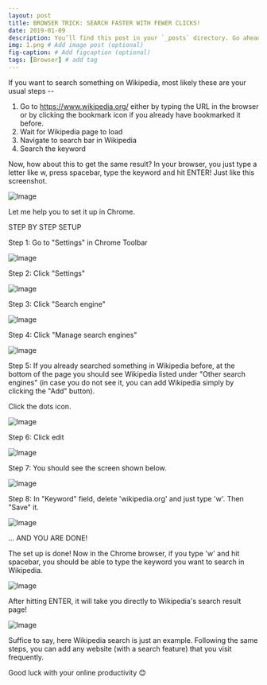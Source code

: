 ```yaml
---
layout: post
title: BROWSER TRICK: SEARCH FASTER WITH FEWER CLICKS!
date: 2019-01-09 
description: You’ll find this post in your `_posts` directory. Go ahead and edit it and re-build the site to see your changes. # Add post description (optional)
img: 1.png # Add image post (optional)
fig-caption: # Add figcaption (optional)
tags: [Browser] # add tag
---
```

If you want to search something on Wikipedia, most likely these are your usual steps --

1.  Go to <https://www.wikipedia.org/> either by typing the URL in the browser or by clicking the bookmark icon if you already have bookmarked it before.
2.  Wait for Wikipedia page to load
3.  Navigate to search bar in Wikipedia
4.  Search the keyword

Now, how about this to get the same result? In your browser, you just type a letter like w, press spacebar, type the keyword and hit ENTER! Just like this screenshot.

![Image]({{site.baseurl}}/assets/img/1.jpg)

Let me help you to set it up in Chrome.

STEP BY STEP SETUP

Step 1: Go to "Settings" in Chrome Toolbar

![Image]({{site.baseurl}}/assets/img/s1.png)

Step 2: Click "Settings"

![Image]({{site.baseurl}}/assets/img/s2.png)

Step 3: Click "Search engine"

![Image]({{site.baseurl}}/assets/img/s3.png)

Step 4: Click "Manage search engines"

![Image]({{site.baseurl}}/assets/img/s4.png)

Step 5: If you already searched something in Wikipedia before, at the bottom of the page you should see Wikipedia listed under "Other search engines" (in case you do not see it, you can add Wikipedia simply by clicking the "Add" button).

Click the dots icon.

![Image]({{site.baseurl}}/assets/img/s5.png)

Step 6: Click edit

![Image]({{site.baseurl}}/assets/img/s6.png)

Step 7: You should see the screen shown below.

![Image]({{site.baseurl}}/assets/img/s7.png)

Step 8: In "Keyword" field, delete 'wikipedia.org' and just type 'w'. Then "Save" it.

![Image]({{site.baseurl}}/assets/img/s8.png)

... AND YOU ARE DONE!

The set up is done! Now in the Chrome browser, if you type 'w' and hit spacebar, you should be able to type the keyword you want to search in Wikipedia.

![Image]({{site.baseurl}}/assets/img/wiki.png)

After hitting ENTER, it will take you directly to Wikipedia's search result page!

![Image]({{site.baseurl}}/assets/img/s3.png)

Suffice to say, here Wikipedia search is just an example. Following the same steps, you can add any website (with a search feature) that you visit frequently.

Good luck with your online productivity 😊